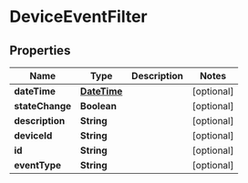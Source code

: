 
# DeviceEventFilter

## Properties
Name | Type | Description | Notes
------------ | ------------- | ------------- | -------------
**dateTime** | [**DateTime**](DateTime.md) |  |  [optional]
**stateChange** | **Boolean** |  |  [optional]
**description** | **String** |  |  [optional]
**deviceId** | **String** |  |  [optional]
**id** | **String** |  |  [optional]
**eventType** | **String** |  |  [optional]



